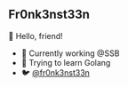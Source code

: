 ## Fr0nk3nst33n

👋 Hello, friend!

- 🏢 Currently working @SSB
- 🤔 Trying to learn Golang
- 🐦 [@fr0nk3nst33n](https://twitter.com/fr0nk3nst33n)
